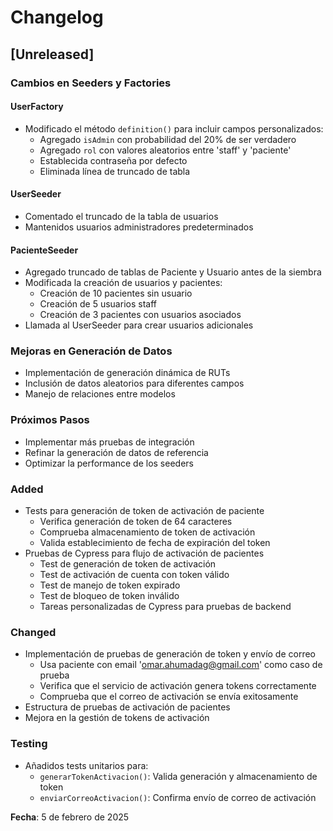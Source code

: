# Changelog

## [Unreleased]

### Cambios en Seeders y Factories

#### UserFactory
- Modificado el método `definition()` para incluir campos personalizados:
  - Agregado `isAdmin` con probabilidad del 20% de ser verdadero
  - Agregado `rol` con valores aleatorios entre 'staff' y 'paciente'
  - Establecida contraseña por defecto
  - Eliminada línea de truncado de tabla

#### UserSeeder
- Comentado el truncado de la tabla de usuarios
- Mantenidos usuarios administradores predeterminados

#### PacienteSeeder
- Agregado truncado de tablas de Paciente y Usuario antes de la siembra
- Modificada la creación de usuarios y pacientes:
  - Creación de 10 pacientes sin usuario
  - Creación de 5 usuarios staff
  - Creación de 3 pacientes con usuarios asociados
- Llamada al UserSeeder para crear usuarios adicionales

### Mejoras en Generación de Datos
- Implementación de generación dinámica de RUTs
- Inclusión de datos aleatorios para diferentes campos
- Manejo de relaciones entre modelos

### Próximos Pasos
- Implementar más pruebas de integración
- Refinar la generación de datos de referencia
- Optimizar la performance de los seeders

### Added
- Tests para generación de token de activación de paciente
  - Verifica generación de token de 64 caracteres
  - Comprueba almacenamiento de token de activación
  - Valida establecimiento de fecha de expiración del token
- Pruebas de Cypress para flujo de activación de pacientes
  - Test de generación de token de activación
  - Test de activación de cuenta con token válido
  - Test de manejo de token expirado
  - Test de bloqueo de token inválido
  - Tareas personalizadas de Cypress para pruebas de backend

### Changed
- Implementación de pruebas de generación de token y envío de correo
  - Usa paciente con email 'omar.ahumadag@gmail.com' como caso de prueba
  - Verifica que el servicio de activación genera tokens correctamente
  - Comprueba que el correo de activación se envía exitosamente
- Estructura de pruebas de activación de pacientes
- Mejora en la gestión de tokens de activación

### Testing
- Añadidos tests unitarios para:
  - `generarTokenActivacion()`: Valida generación y almacenamiento de token
  - `enviarCorreoActivacion()`: Confirma envío de correo de activación

**Fecha**: 5 de febrero de 2025
